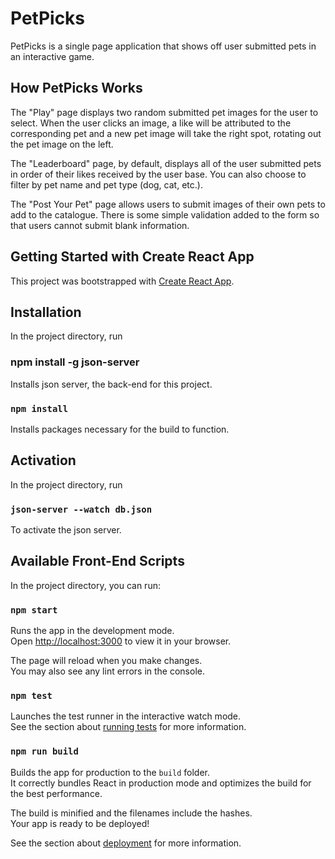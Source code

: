 # PetPicks

PetPicks is a single page application that shows off user submitted pets in an interactive game.

## How PetPicks Works
The "Play" page displays two random submitted pet images for the user to select. When the user clicks an image, a like will be attributed to the corresponding pet and a new pet image will take the right spot, rotating out the pet image on the left.

The "Leaderboard" page, by default, displays all of the user submitted pets in order of their likes received by the user base. You can also choose to filter by pet name and pet type (dog, cat, etc.).

The "Post Your Pet" page allows users to submit images of their own pets to add to the catalogue. There is some simple validation added to the form so that users cannot submit blank information.

## Getting Started with Create React App

This project was bootstrapped with [Create React App](https://github.com/facebook/create-react-app).

## Installation

In the project directory, run

### npm install -g json-server

Installs json server, the back-end for this project.

### `npm install`

Installs packages necessary for the build to function.

## Activation
In the project directory, run

### `json-server --watch db.json`

To activate the json server.


## Available Front-End Scripts

In the project directory, you can run:

### `npm start`

Runs the app in the development mode.\
Open [http://localhost:3000](http://localhost:3000) to view it in your browser.

The page will reload when you make changes.\
You may also see any lint errors in the console.

### `npm test`

Launches the test runner in the interactive watch mode.\
See the section about [running tests](https://facebook.github.io/create-react-app/docs/running-tests) for more information.

### `npm run build`

Builds the app for production to the `build` folder.\
It correctly bundles React in production mode and optimizes the build for the best performance.

The build is minified and the filenames include the hashes.\
Your app is ready to be deployed!

See the section about [deployment](https://facebook.github.io/create-react-app/docs/deployment) for more information.
